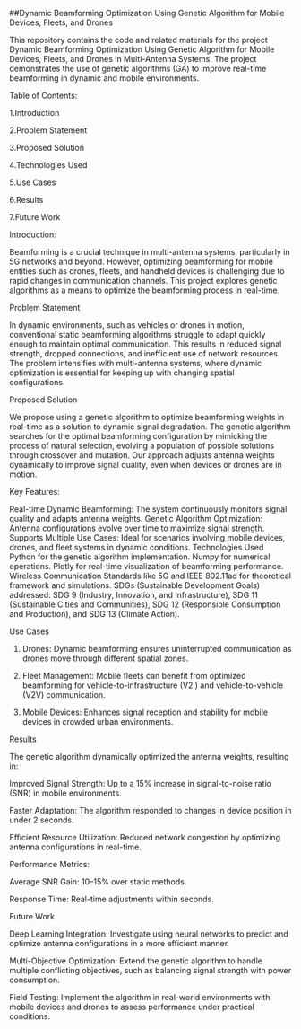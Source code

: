 ##Dynamic Beamforming Optimization Using Genetic Algorithm for Mobile Devices, Fleets, and Drones

This repository contains the code and related materials for the project Dynamic Beamforming Optimization Using Genetic Algorithm for Mobile Devices, Fleets, and Drones in Multi-Antenna Systems. The project demonstrates the use of genetic algorithms (GA) to improve real-time beamforming in dynamic and mobile environments.

Table of Contents:

1.Introduction

2.Problem Statement

3.Proposed Solution

4.Technologies Used

5.Use Cases

6.Results

7.Future Work


Introduction:

Beamforming is a crucial technique in multi-antenna systems, particularly in 5G networks and beyond. However, optimizing beamforming for mobile entities such as drones, fleets, and handheld devices is challenging due to rapid changes in communication channels. This project explores genetic algorithms as a means to optimize the beamforming process in real-time.

Problem Statement

In dynamic environments, such as vehicles or drones in motion, conventional static beamforming algorithms struggle to adapt quickly enough to maintain optimal communication. This results in reduced signal strength, dropped connections, and inefficient use of network resources. The problem intensifies with multi-antenna systems, where dynamic optimization is essential for keeping up with changing spatial configurations.

Proposed Solution

We propose using a genetic algorithm to optimize beamforming weights in real-time as a solution to dynamic signal degradation. The genetic algorithm searches for the optimal beamforming configuration by mimicking the process of natural selection, evolving a population of possible solutions through crossover and mutation. Our approach adjusts antenna weights dynamically to improve signal quality, even when devices or drones are in motion.

Key Features:

Real-time Dynamic Beamforming: The system continuously monitors signal quality and adapts antenna weights.
Genetic Algorithm Optimization: Antenna configurations evolve over time to maximize signal strength.
Supports Multiple Use Cases: Ideal for scenarios involving mobile devices, drones, and fleet systems in dynamic conditions.
Technologies Used
Python for the genetic algorithm implementation.
Numpy for numerical operations.
Plotly for real-time visualization of beamforming performance.
Wireless Communication Standards like 5G and IEEE 802.11ad for theoretical framework and simulations.
SDGs (Sustainable Development Goals) addressed: SDG 9 (Industry, Innovation, and Infrastructure), SDG 11 (Sustainable Cities and Communities), SDG 12 (Responsible Consumption and Production), and SDG 13 (Climate Action).

Use Cases
1. Drones:
Dynamic beamforming ensures uninterrupted communication as drones move through different spatial zones.

2. Fleet Management:
Mobile fleets can benefit from optimized beamforming for vehicle-to-infrastructure (V2I) and vehicle-to-vehicle (V2V) communication.

3. Mobile Devices:
Enhances signal reception and stability for mobile devices in crowded urban environments.

Results

The genetic algorithm dynamically optimized the antenna weights, resulting in:

Improved Signal Strength: Up to a 15% increase in signal-to-noise ratio (SNR) in mobile environments.

Faster Adaptation: The algorithm responded to changes in device position in under 2 seconds.

Efficient Resource Utilization: Reduced network congestion by optimizing antenna configurations in real-time.

Performance Metrics:

Average SNR Gain: 10–15% over static methods.

Response Time: Real-time adjustments within seconds.

Future Work

Deep Learning Integration: Investigate using neural networks to predict and optimize antenna configurations in a more efficient manner.

Multi-Objective Optimization: Extend the genetic algorithm to handle multiple conflicting objectives, such as balancing signal strength with power consumption.

Field Testing: Implement the algorithm in real-world environments with mobile devices and drones to assess performance under practical conditions.
